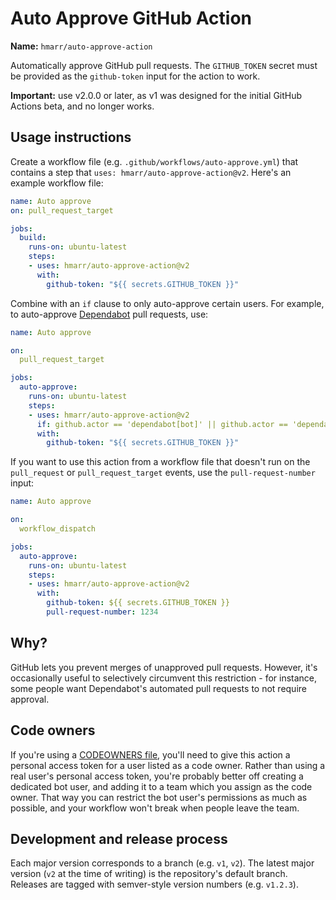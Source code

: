 # Auto Approve GitHub Action

**Name:** `hmarr/auto-approve-action`

Automatically approve GitHub pull requests. The `GITHUB_TOKEN` secret must be provided as the `github-token` input for the action to work.

**Important:** use v2.0.0 or later, as v1 was designed for the initial GitHub Actions beta, and no longer works.

## Usage instructions

Create a workflow file (e.g. `.github/workflows/auto-approve.yml`) that contains a step that `uses: hmarr/auto-approve-action@v2`. Here's an example workflow file:

```yaml
name: Auto approve
on: pull_request_target

jobs:
  build:
    runs-on: ubuntu-latest
    steps:
    - uses: hmarr/auto-approve-action@v2
      with:
        github-token: "${{ secrets.GITHUB_TOKEN }}"
```


Combine with an `if` clause to only auto-approve certain users. For example, to auto-approve [Dependabot][dependabot] pull requests, use:

```yaml
name: Auto approve

on:
  pull_request_target

jobs:
  auto-approve:
    runs-on: ubuntu-latest
    steps:
    - uses: hmarr/auto-approve-action@v2
      if: github.actor == 'dependabot[bot]' || github.actor == 'dependabot-preview[bot]'
      with:
        github-token: "${{ secrets.GITHUB_TOKEN }}"
```

If you want to use this action from a workflow file that doesn't run on the `pull_request` or `pull_request_target` events, use the `pull-request-number` input:

```yaml
name: Auto approve

on:
  workflow_dispatch

jobs:
  auto-approve:
    runs-on: ubuntu-latest
    steps:
    - uses: hmarr/auto-approve-action@v2
      with:
        github-token: ${{ secrets.GITHUB_TOKEN }}
        pull-request-number: 1234
```

## Why?

GitHub lets you prevent merges of unapproved pull requests. However, it's occasionally useful to selectively circumvent this restriction - for instance, some people want Dependabot's automated pull requests to not require approval.

[dependabot]: https://github.com/marketplace/dependabot

## Code owners

If you're using a [CODEOWNERS file](https://docs.github.com/en/github/creating-cloning-and-archiving-repositories/about-code-owners), you'll need to give this action a personal access token for a user listed as a code owner. Rather than using a real user's personal access token, you're probably better off creating a dedicated bot user, and adding it to a team which you assign as the code owner. That way you can restrict the bot user's permissions as much as possible, and your workflow won't break when people leave the team.

## Development and release process

Each major version corresponds to a branch (e.g. `v1`, `v2`). The latest major version (`v2` at the time of writing) is the repository's default branch. Releases are tagged with semver-style version numbers (e.g. `v1.2.3`).
